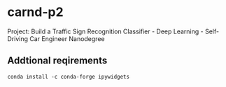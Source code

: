 # carnd-p2
Project: Build a Traffic Sign Recognition Classifier - Deep Learning - Self-Driving Car Engineer Nanodegree

## Addtional reqirements
```
conda install -c conda-forge ipywidgets
```
